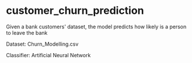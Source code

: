 # customer_churn_prediction

Given a bank customers' dataset, the model predicts how likely is a person to leave the bank

Dataset: Churn_Modelling.csv

Classifier: Artificial Neural Network
